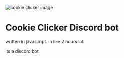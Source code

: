 ![cookie clicker image](https://github.com/[username]/[reponame]/blob/[branch]/images/cci.jpg?raw=true)
# Cookie Clicker Discord bot
written in javascript. in like 2 hours lol.

its a discord bot